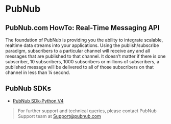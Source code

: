 # PubNub
## PubNub.com HowTo: Real-Time Messaging API

The foundation of PubNub is providing you the ability to integrate scalable, realtime data streams into your applications. Using the publish/subscribe paradigm, subscribers to a particular channel will receive any and all messages that are published to that channel. It doesn’t matter if there is one subscriber, 10 subscribers, 1000 subscribers or millions of subscribers, a published message will be delivered to all of those subscribers on that channel in less than ¼ second.

## PubNub SDKs
- [PubNub SDk-Python V4](/pubnub-python-v4/README.md)

> For further support and technical queries, please contact PubNub Support team at [Support@pubnub.com](mailto:Support@pubnub.com)
